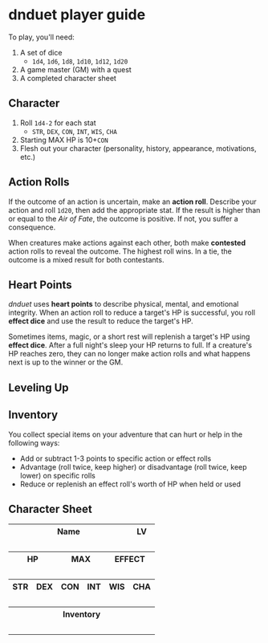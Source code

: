 # dnduet player guide

To play, you'll need:

1. A set of dice
    - `1d4`, `1d6`, `1d8`, `1d10`, `1d12`, `1d20`
2. A game master (GM) with a quest
3. A completed character sheet

## Character
1. Roll `1d4-2` for each stat
    - `STR`, `DEX`, `CON`, `INT`, `WIS`, `CHA`
2. Starting MAX HP is 10+`CON`
3. Flesh out your character (personality, history, appearance, motivations, etc.)

## Action Rolls
If the outcome of an action is uncertain, make an **action roll**. Describe your action and roll `1d20`, then add the appropriate stat. If the result is higher than or equal to the _Air of Fate_, the outcome is positive. If not, you suffer a consequence.

When creatures make actions against each other, both make **contested** action rolls to reveal the outcome. The highest roll wins. In a tie, the outcome is a mixed result for both contestants.

## Heart Points
_dnduet_ uses **heart points** to describe physical, mental, and emotional integrity. When an action roll to reduce a target's HP is successful, you roll **effect dice** and use the result to reduce the target's HP.

Sometimes items, magic, or a short rest will replenish a target's HP using **effect dice**. After a full night's sleep your HP returns to full. If a creature's HP reaches zero, they can no longer make action rolls and what happens next is up to the winner or the GM.

## Leveling Up


## Inventory
You collect special items on your adventure that can hurt or help in the following ways:

- Add or subtract 1-3 points to specific action or effect rolls
- Advantage (roll twice, keep higher) or disadvantage (roll twice, keep lower) on specific rolls
- Reduce or replenish an effect roll's worth of HP when held or used

## Character Sheet

<table><tr><th colspan="5">Name</th><th>LV</th></tr><tr><td colspan="5">&nbsp;</td><td>&nbsp;</td></tr><tr><th colspan="2">HP</th><th colspan="2">MAX</th><th colspan="2">EFFECT</th></tr><tr><td colspan="2">&nbsp;</td><td colspan="2">&nbsp;</td><td colspan="2">&nbsp;</td></tr><tr><th>STR</th><th>DEX</th><th>CON</th><th>INT</th><th>WIS</th><th>CHA</th></tr><tr><td>&nbsp;</td><td>&nbsp;</td><td>&nbsp;</td><td>&nbsp;</td><td>&nbsp;</td><td>&nbsp;</td></tr><tr><th colspan="6">Inventory</th></tr><tr><td colspan="6">&nbsp;</td></tr></table>
                                
